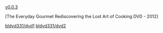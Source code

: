 [v0.0.3](https://github.com/littleflute/great-course7/edit/master/README.md)

[The Everyday Gourmet
Rediscovering the Lost Art of Cooking
DVD - 2012]

[bldvd331/dvd1](/bldvd331/dvd1)
[bldvd331/dvd2](/bldvd331/dvd2)

